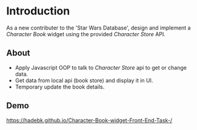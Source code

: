 # Introduction

As a new contributer to the 'Star Wars Database', design and implement a *Character Book*
widget using the provided *Character Store* API.

## About
- Apply Javascript OOP to talk to *Character Store* api to get or change data.
- Get data from local api (book store) and display it in UI.
- Temporary update the book details.


## Demo
https://hadebk.github.io/Character-Book-widget-Front-End-Task-/
